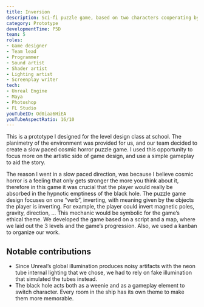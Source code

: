 ```yaml
---
title: Inversion
description: Sci-fi puzzle game, based on two characters cooperating by executing opposite actions.
category: Prototype
developmentTime: P5D
team: 5
roles:
- Game designer
- Team lead
- Programmer
- Sound artist
- Shader artist
- Lighting artist
- Screenplay writer
tech:
- Unreal Engine
- Maya
- Photoshop
- FL Studio
youTubeID: Od0iaa6HiEA
youTubeAspectRatio: 16/10
---
```


This is a prototype I designed for the level design class at school. The planimetry of the environment was provided for us, and our team decided to create a slow paced cosmic horror puzzle game. I used this opportunity to focus more on the artistic side of game design, and use a simple gameplay to aid the story.

The reason I went in a slow paced direction, was because I believe cosmic horror is a feeling that only gets stronger the more you think about it, therefore in this game it was crucial that the player would really be absorbed in the hypnotic emptiness of the black hole. The puzzle game design focuses on one “verb”, inverting, with meaning given by the objects the player is inverting. For example, the player could invert magnetic poles, gravity, direction, … This mechanic would be symbolic for the game’s ethical theme.
We developed the game based on a script and a map, where we laid out the 3 levels and the game’s progression. Also, we used a kanban to organize our work.

## Notable contributions

* Since Unreal’s global illumination produces noisy artifacts with the neon tube internal lighting that we chose, we had to rely on fake illumination that simulated the tubes instead.
* The black hole acts both as a weenie and as a gameplay element to switch character. Every room in the ship has its own theme to make them more memorable.
